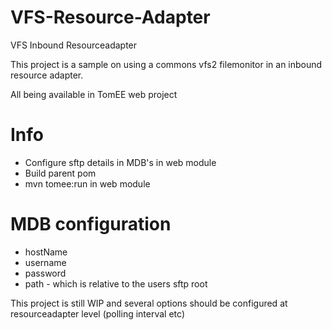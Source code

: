 # VFS-Resource-Adapter
VFS Inbound Resourceadapter

This project is a sample on using a commons vfs2 filemonitor in an inbound resource adapter.

All being available in TomEE web project

# Info
* Configure sftp details in MDB's in web module
* Build parent pom
* mvn tomee:run in web module
 
# MDB configuration
* hostName
* username
* password
* path - which is relative to the users sftp root


This project is still WIP and several options should be configured at resourceadapter level (polling interval etc)
